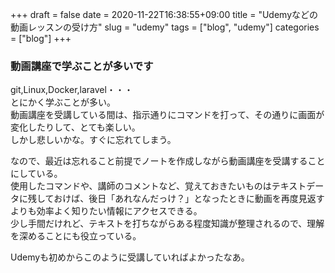 +++ 
draft = false
date = 2020-11-22T16:38:55+09:00
title = "Udemyなどの動画レッスンの受け方"
slug = "udemy" 
tags = ["blog", "udemy"]
categories = ["blog"]
+++

### 動画講座で学ぶことが多いです

git,Linux,Docker,laravel・・・  
とにかく学ぶことが多い。  
動画講座を受講している間は、指示通りにコマンドを打って、その通りに画面が変化したりして、とても楽しい。  
しかし悲しいかな。すぐに忘れてしまう。  

なので、最近は忘れること前提でノートを作成しながら動画講座を受講することにしている。  
使用したコマンドや、講師のコメントなど、覚えておきたいものはテキストデータに残しておけば、後日「あれなんだっけ？」となったときに動画を再度見返すよりも効率よく知りたい情報にアクセスできる。  
少し手間だけれど、テキストを打ちながらある程度知識が整理されるので、理解を深めることにも役立っている。  

Udemyも初めからこのように受講していればよかったなあ。  